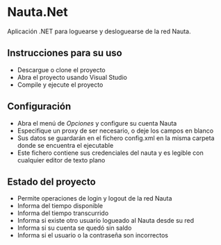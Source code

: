 # Nauta.Net

Aplicación .NET para loguearse y desloguearse de la red Nauta.

## Instrucciones para su uso

* Descargue o clone el proyecto
* Abra el proyecto usando Visual Studio
* Compile y ejecute el proyecto

## Configuración

* Abra el menú de *Opciones* y configure su cuenta Nauta
* Especifique un proxy de ser necesario, o deje los campos en blanco
* Sus datos se guardarán en el fichero config.xml en la misma carpeta donde se encuentra el ejecutable
* Este fichero contiene sus credenciales del nauta y es legible con cualquier editor de texto plano

## Estado del proyecto

* Permite operaciones de login y logout de la red Nauta
* Informa del tiempo disponible
* Informa del tiempo transcurrido
* Informa si existe otro usuario logueado al Nauta desde su red
* Informa si su cuenta se quedó sin saldo
* Informa si el usuario o la contraseña son incorrectos

